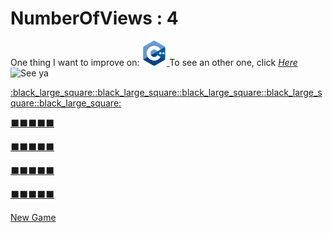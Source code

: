 # NumberOfViews : 4
One thing I want to improve on:  <a href="https://www.w3schools.com/cpp/" target="_blank" rel="noreferrer"> <img src="https://raw.githubusercontent.com/devicons/devicon/master/icons/cplusplus/cplusplus-original.svg" alt="cplusplus" width="40" height="40"/> </a>
To see an other one, click *[Here](https://github.com/Charles-Chrismann)*
![See ya](https://next-lvl-github.herokuapp.com/slide/random)
<p align="left">
<a href="https://next-lvl-github.herokuapp.com/minesweeper/update?x=undefined&y=undefined">:black_large_square:</a><a href="https://next-lvl-github.herokuapp.com/minesweeper/update?x=undefined&y=undefined">:black_large_square:</a><a href="https://next-lvl-github.herokuapp.com/minesweeper/update?x=undefined&y=undefined">:black_large_square:</a><a href="https://next-lvl-github.herokuapp.com/minesweeper/update?x=undefined&y=undefined">:black_large_square:</a><a href="https://next-lvl-github.herokuapp.com/minesweeper/update?x=undefined&y=undefined">:black_large_square:</a>

<a href="https://next-lvl-github.herokuapp.com/minesweeper/update?x=undefined&y=undefined">:black_large_square:</a><a href="https://next-lvl-github.herokuapp.com/minesweeper/update?x=undefined&y=undefined">:black_large_square:</a><a href="https://next-lvl-github.herokuapp.com/minesweeper/update?x=undefined&y=undefined">:black_large_square:</a><a href="https://next-lvl-github.herokuapp.com/minesweeper/update?x=undefined&y=undefined">:black_large_square:</a><a href="https://next-lvl-github.herokuapp.com/minesweeper/update?x=undefined&y=undefined">:black_large_square:</a>

<a href="https://next-lvl-github.herokuapp.com/minesweeper/update?x=undefined&y=undefined">:black_large_square:</a><a href="https://next-lvl-github.herokuapp.com/minesweeper/update?x=undefined&y=undefined">:black_large_square:</a><a href="https://next-lvl-github.herokuapp.com/minesweeper/update?x=undefined&y=undefined">:black_large_square:</a><a href="https://next-lvl-github.herokuapp.com/minesweeper/update?x=undefined&y=undefined">:black_large_square:</a><a href="https://next-lvl-github.herokuapp.com/minesweeper/update?x=undefined&y=undefined">:black_large_square:</a>

<a href="https://next-lvl-github.herokuapp.com/minesweeper/update?x=undefined&y=undefined">:black_large_square:</a><a href="https://next-lvl-github.herokuapp.com/minesweeper/update?x=undefined&y=undefined">:black_large_square:</a><a href="https://next-lvl-github.herokuapp.com/minesweeper/update?x=undefined&y=undefined">:black_large_square:</a><a href="https://next-lvl-github.herokuapp.com/minesweeper/update?x=undefined&y=undefined">:black_large_square:</a><a href="https://next-lvl-github.herokuapp.com/minesweeper/update?x=undefined&y=undefined">:black_large_square:</a>

<a href="https://next-lvl-github.herokuapp.com/minesweeper/update?x=undefined&y=undefined">:black_large_square:</a><a href="https://next-lvl-github.herokuapp.com/minesweeper/update?x=undefined&y=undefined">:black_large_square:</a><a href="https://next-lvl-github.herokuapp.com/minesweeper/update?x=undefined&y=undefined">:black_large_square:</a><a href="https://next-lvl-github.herokuapp.com/minesweeper/update?x=undefined&y=undefined">:black_large_square:</a><a href="https://next-lvl-github.herokuapp.com/minesweeper/update?x=undefined&y=undefined">:black_large_square:</a>

</p>
<a href="https://next-lvl-github.herokuapp.com/minesweeper/new">New Game</a>

